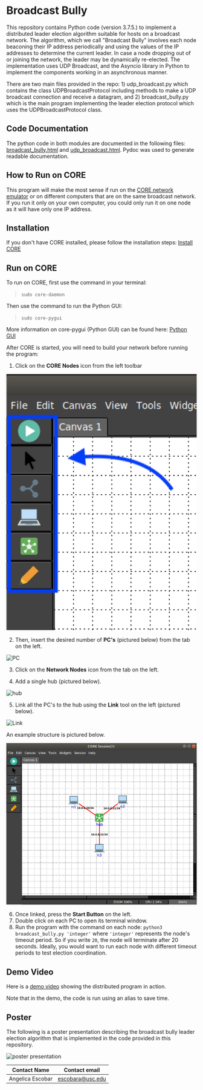 # Broadcast Bully

This repository contains Python code (version 3.7.5.) to implement a distributed leader election algorithm suitable for hosts on a broadcast network. The algorithm, which we call "Broadcast Bully" involves each node beaconing their IP address periodically and using the values of the IP addresses to determine the current leader. In case a node dropping out of or joining the network, the leader may be dynamically re-elected. The implementation uses UDP Broadcast, and the Asyncio library in Python to implement the components working in an asynchronous manner. 

There are two main files provided in the repo:  1) udp_broadcast.py which contains the class UDPBroadcastProtocol including methods to make a UDP broadcast connection and receive a datagram, and 2) broadcast_bully.py which is the main program implementing the leader election protocol which uses the UDPBroadcastProtocol class. 

## Code Documentation
The python code in both modules are documented in the following files: [broadcast_bully.html](https://htmlpreview.github.io/?https://github.com/ANRGUSC/Broadcast_Bully/blob/main/broadcast_bully.html) and  [udp_broadcast.html](https://htmlpreview.github.io/?https://github.com/ANRGUSC/Broadcast_Bully/blob/main/udp_broadcast.html). Pydoc was used to generate readable documentation.





## How to Run on CORE

This program will make the most sense if run on the [CORE network emulator](https://coreemu.github.io/core/) or on different computers that are on the same broadcast network. If you run it only on your own computer, you could only run it on one node as it will have only one IP address. 

## Installation
If you don't have CORE installed, please follow the installation steps:
[Install CORE](https://coreemu.github.io/core/install.html)

## Run on CORE

To run on CORE, first use the command in your terminal:

>`sudo core-daemon`

Then use the command to run the Python GUI:
>`sudo core-pygui`


More information on core-pygui (Python GUI) can be found here: [Python GUI](https://coreemu.github.io/core/pygui.html#overview)


After CORE is started, you will need to build your network before running the program: 

1. Click on the **CORE Nodes** icon from the left toolbar

![toolbar](https://github.com/binaery-a/broadcast_bully/blob/f9d3e2b445eb581ba26e76d14d7f3049065fbd57/toolbar.png)

2. Then, insert the desired number of **PC's** (pictured below) from the tab on the left.

![PC](https://coreemu.github.io/core/static/pygui/pc.png)

3. Click on the **Network Nodes** icon from the tab on the left.

4. Add a single hub (pictured below).

![hub](https://coreemu.github.io/core/static/pygui/hub.png)

5. Link all the PC's to the hub using the **Link** tool on the left (pictured below).

![Link](https://coreemu.github.io/core/static/pygui/link.png)

An example structure is pictured below.

![structure](https://github.com/binaery-a/broadcast_bully/blob/7e986e7765eb6a19ecbfbaf8bdad8ac50e7f0943/network%20strucuture.png)

6. Once linked, press the **Start Button** on the left.
7. Double click on each PC to open its terminal window. 
8. Run the program with the command on each node:
```python3 broadcast_bully.py 'integer'``` where `'integer'` represents the node's timeout period. So if you write `20`, the node will terminate after 20 seconds. Ideally, you would want to run each node with different timeout periods to test election coordination.

## Demo Video

Here is a [demo video](https://www.dropbox.com/sh/hq5ketykplzrdfq/AAC7BKlQy6MRC36TutnP1RnKa?dl=0&preview=cast.mp4) showing the distributed program in action. 

Note that in the demo, the code is run using an alias to save time.

## Poster

The following is a poster presentation describing the broadcast bully leader election algorithm that is implemented in the code provided in this repository. 

![poster presentation](https://github.com/ANRGUSC/Broadcast_Bully/blob/eef3faffa39350f4c08a1b855dd4351b79166b1e/Broadcast%20Bully%20Poster.png)

 



























|Contact Name    |Contact email  |
|----------------|----------------|
|Angelica Escobar|escobara@usc.edu|

